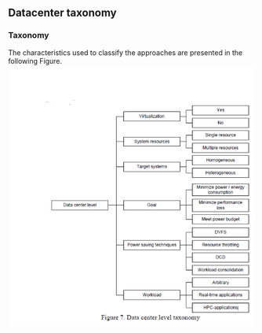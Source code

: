 Datacenter taxonomy
---

### Taxonomy
The characteristics used to classify the approaches are presented in the following Figure.
![Data center leval taxonomy](https://github.com/hxwang/Seminar/blob/master/Paper-Summary/data-center/Datacenter-level-Taxonomy.PNG)
